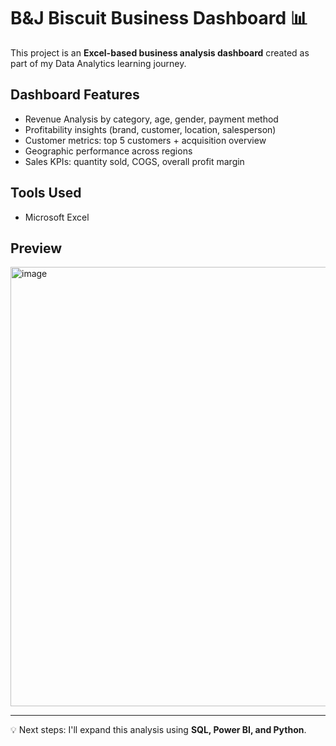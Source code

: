 # B&J Biscuit Business Dashboard 📊

This project is an **Excel-based business analysis dashboard** created as part of my Data Analytics learning journey.

## Dashboard Features
- Revenue Analysis by category, age, gender, payment method
- Profitability insights (brand, customer, location, salesperson)
- Customer metrics: top 5 customers + acquisition overview
- Geographic performance across regions
- Sales KPIs: quantity sold, COGS, overall profit margin

## Tools Used
- Microsoft Excel

## Preview
<img width="1812" height="703" alt="image" src="https://github.com/user-attachments/assets/0f73e06a-6d47-4f18-8919-e8a2423b6dfe" />


---
💡 Next steps: I'll expand this analysis using **SQL, Power BI, and Python**.
